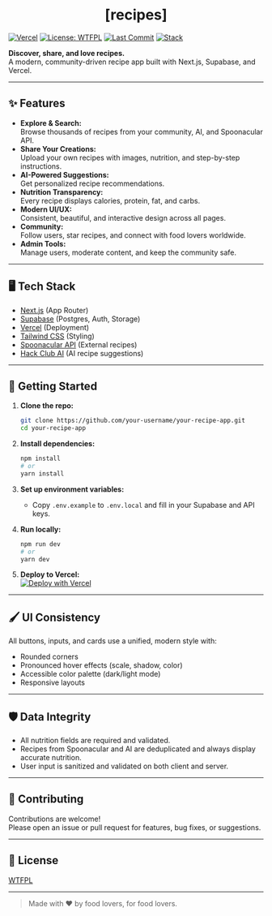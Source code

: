 # <center>[recipes]</center>

[![Vercel](https://img.shields.io/badge/deployed%20on-vercel-000?logo=vercel)](https://vercel.com/)
[![License: WTFPL](https://img.shields.io/badge/license-WTFPL-green.svg)](LICENSE)
[![Last Commit](https://img.shields.io/github/last-commit/itsdoruk/recipes?label=last%20commit)](https://github.com/itsdoruk/recipes/commits/main)
[![Stack](https://img.shields.io/badge/stack-Next.js%20%7C%20Supabase%20%7C%20Tailwind%20CSS%20%7C%20Spoonacular%20%7C%20LLaMA-blueviolet?logo=next.js)](https://nextjs.org/)

**Discover, share, and love recipes.**  
A modern, community-driven recipe app built with Next.js, Supabase, and Vercel.

---

## ✨ Features

- **Explore & Search:**  
  Browse thousands of recipes from your community, AI, and Spoonacular API.
- **Share Your Creations:**  
  Upload your own recipes with images, nutrition, and step-by-step instructions.
- **AI-Powered Suggestions:**  
  Get personalized recipe recommendations.
- **Nutrition Transparency:**  
  Every recipe displays calories, protein, fat, and carbs.
- **Modern UI/UX:**  
  Consistent, beautiful, and interactive design across all pages.
- **Community:**  
  Follow users, star recipes, and connect with food lovers worldwide.
- **Admin Tools:**  
  Manage users, moderate content, and keep the community safe.

---

## 🖥️ Tech Stack

- [Next.js](https://nextjs.org/) (App Router)
- [Supabase](https://supabase.com/) (Postgres, Auth, Storage)
- [Vercel](https://vercel.com/) (Deployment)
- [Tailwind CSS](https://tailwindcss.com/) (Styling)
- [Spoonacular API](https://spoonacular.com/food-api) (External recipes)
- [Hack Club AI](https://ai.hackclub.com/) (AI recipe suggestions)

---

## 🚀 Getting Started

1. **Clone the repo:**
   ```bash
   git clone https://github.com/your-username/your-recipe-app.git
   cd your-recipe-app
   ```

2. **Install dependencies:**
   ```bash
   npm install
   # or
   yarn install
   ```

3. **Set up environment variables:**
   - Copy `.env.example` to `.env.local` and fill in your Supabase and API keys.

4. **Run locally:**
   ```bash
   npm run dev
   # or
   yarn dev
   ```

5. **Deploy to Vercel:**  
   [![Deploy with Vercel](https://vercel.com/button)](https://vercel.com/import/project?template=https://github.com/your-username/your-recipe-app)

---

## 🖌️ UI Consistency

All buttons, inputs, and cards use a unified, modern style with:
- Rounded corners
- Pronounced hover effects (scale, shadow, color)
- Accessible color palette (dark/light mode)
- Responsive layouts

---

## 🛡️ Data Integrity

- All nutrition fields are required and validated.
- Recipes from Spoonacular and AI are deduplicated and always display accurate nutrition.
- User input is sanitized and validated on both client and server.

---

## 📝 Contributing

Contributions are welcome!  
Please open an issue or pull request for features, bug fixes, or suggestions.

---

## 📄 License

[WTFPL](LICENSE)

---

> Made with ❤️ by food lovers, for food lovers.
